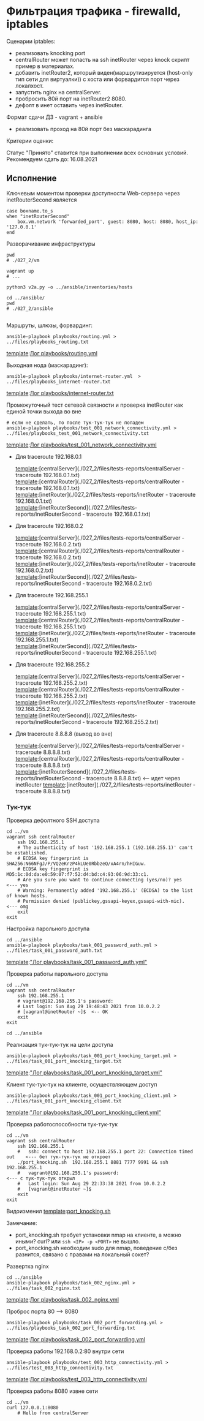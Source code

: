 # Фильтрация трафика - firewalld, iptables

Сценарии iptables:
* реализовать knocking port
* centralRouter может попасть на ssh inetRouter через knock скрипт пример в материалах.
* добавить inetRouter2, который виден(маршрутизируется (host-only тип сети для виртуалки)) с хоста или форвардится порт через локалхост.
* запустить nginx на centralServer.
* пробросить 80й порт на inetRouter2 8080.
* дефолт в инет оставить через inetRouter.

Формат сдачи ДЗ - vagrant + ansible
* реализовать проход на 80й порт без маскарадинга

Критерии оценки:

Статус "Принято" ставится при выполнении всех основных условий.
Рекомендуем сдать до: 16.08.2021

## Исполнение

[template]:[Vagrantfile](./027_2/vm/Vagrantfile)

Ключевым моментом проверки доступности Web-сервера через inetRouterSecond является
```shell
case boxname.to_s
when "inetRouterSecond"
    box.vm.network 'forwarded_port', guest: 8080, host: 8080, host_ip: '127.0.0.1'
end
```

Разворачивание инфраструктуры

```shell
pwd
# ./027_2/vm

vagrant up 
# ...

python3 v2a.py -o ../ansible/inventories/hosts

cd ../ansible/
pwd
# ./027_2/ansible
    
```

Маршруты, шлюзы, форвардинг:

```shell
ansible-playbook playbooks/routing.yml > ../files/playbooks_routing.txt
```

[template]:[Лог playbooks/routing.yml](./027_2/files/playbooks_routing.txt)

Выходная нода (маскарадинг):

```shell
ansible-playbook playbooks/internet-router.yml  > ../files/playbooks_internet-router.txt
```

[template]:[Лог playbooks/internet-router.txt](./027_2/files/playbooks_internet-router.txt)

Промежуточный тест сетевой связности и проверка inetRouter как единой точки выхода во вне

```shell
# если не сделать, то после тук-тук-тук не попадем
ansible-playbook playbooks/test_001_network_connectivity.yml > ../files/playbooks_test_001_network_connectivity.txt
```

[template]:[Лог playbooks/test_001_network_connectivity.yml](./027_2/files/playbooks_test_001_network_connectivity.txt)

* Для traceroute 192.168.0.1

    [template]:[centralServer](./027_2/files/tests-reports/centralServer - traceroute 192.168.0.1.txt)    
    [template]:[centralRouter](./027_2/files/tests-reports/centralRouter - traceroute 192.168.0.1.txt)    
    [template]:[inetRouter](./027_2/files/tests-reports/inetRouter - traceroute 192.168.0.1.txt)    
    [template]:[inetRouterSecond](./027_2/files/tests-reports/inetRouterSecond - traceroute 192.168.0.1.txt)    

* Для traceroute 192.168.0.2

    [template]:[centralServer](./027_2/files/tests-reports/centralServer - traceroute 192.168.0.2.txt)    
    [template]:[centralRouter](./027_2/files/tests-reports/centralRouter - traceroute 192.168.0.2.txt)    
    [template]:[inetRouter](./027_2/files/tests-reports/inetRouter - traceroute 192.168.0.2.txt)    
    [template]:[inetRouterSecond](./027_2/files/tests-reports/inetRouterSecond - traceroute 192.168.0.2.txt)    

* Для traceroute 192.168.255.1

    [template]:[centralServer](./027_2/files/tests-reports/centralServer - traceroute 192.168.255.1.txt)    
    [template]:[centralRouter](./027_2/files/tests-reports/centralRouter - traceroute 192.168.255.1.txt)    
    [template]:[inetRouter](./027_2/files/tests-reports/inetRouter - traceroute 192.168.255.1.txt)    
    [template]:[inetRouterSecond](./027_2/files/tests-reports/inetRouterSecond - traceroute 192.168.255.1.txt)    

* Для traceroute 192.168.255.2

    [template]:[centralServer](./027_2/files/tests-reports/centralServer - traceroute 192.168.255.2.txt)    
    [template]:[centralRouter](./027_2/files/tests-reports/centralRouter - traceroute 192.168.255.2.txt)    
    [template]:[inetRouter](./027_2/files/tests-reports/inetRouter - traceroute 192.168.255.2.txt)    
    [template]:[inetRouterSecond](./027_2/files/tests-reports/inetRouterSecond - traceroute 192.168.255.2.txt)    

* Для traceroute 8.8.8.8 (выход во вне)

    [template]:[centralServer](./027_2/files/tests-reports/centralServer - traceroute 8.8.8.8.txt)    
    [template]:[centralRouter](./027_2/files/tests-reports/centralRouter - traceroute 8.8.8.8.txt)    
    [template]:[inetRouterSecond](./027_2/files/tests-reports/inetRouterSecond - traceroute 8.8.8.8.txt)    <-- идет через inetRouter
    [template]:[inetRouter](./027_2/files/tests-reports/inetRouter - traceroute 8.8.8.8.txt)    
    
### Тук-тук

Проверка дефолтного SSH доступа

```shell
cd ../vm
vagrant ssh centralRouter
    ssh 192.168.255.1
    # The authenticity of host '192.168.255.1 (192.168.255.1)' can't be established.
    # ECDSA key fingerprint is SHA256:N66NFgJ/P/VQ2eKrzP4kLUe0RbbzeQ/xA4rn/hHIGuw.
    # ECDSA key fingerprint is MD5:1c:0d:da:e0:59:07:f7:52:d4:bd:c4:93:06:9d:33:c1.
    # Are you sure you want to continue connecting (yes/no)? yes                    <--- yes
    # Warning: Permanently added '192.168.255.1' (ECDSA) to the list of known hosts.
    # Permission denied (publickey,gssapi-keyex,gssapi-with-mic).                   <--- omg
    exit
exit
```

Настройка парольного доступа

```shell
cd ../ansible
ansible-playbook playbooks/task_001_password_auth.yml > ../files/task_001_password_auth.txt
```

[template]:["Лог playbooks/task_001_password_auth.yml"](./027_2/files/task_001_password_auth.txt)

Проверка работы парольного доступа

```shell
cd ../vm
vagrant ssh centralRouter
    ssh 192.168.255.1
    # vagrant@192.168.255.1's password: 
    # Last login: Sun Aug 29 19:48:43 2021 from 10.0.2.2
    # [vagrant@inetRouter ~]$  <-- OK
    exit
exit
```

```shell
cd ../ansible
```

Реализация тук-тук-тук на цели доступа

```shell
ansible-playbook playbooks/task_001_port_knocking_target.yml > ../files/task_001_port_knocking_target.txt
```

[template]:["Лог playbooks/task_001_port_knocking_target.yml"](./027_2/files/task_001_port_knocking_target.txt)

Клиент тук-тук-тук на клиенте, осуществляющем доступ

```shell
ansible-playbook playbooks/task_001_port_knocking_client.yml > ../files/task_001_port_knocking_client.txt
```

[template]:["Лог playbooks/task_001_port_knocking_client.yml"](./027_2/files/task_001_port_knocking_client.txt)

Проверка работоспособности тук-тук-тук

```shell
cd ../vm
vagrant ssh centralRouter
    ssh 192.168.255.1
    #   ssh: connect to host 192.168.255.1 port 22: Connection timed out    <--- бет тук-тук-тук не откроет
    ./port_knocking.sh  192.168.255.1 8881 7777 9991 && ssh 192.168.255.1
    #   vagrant@192.168.255.1's password:                                   <--- с тук-тук-тук открыл
    #   Last login: Sun Aug 29 22:33:38 2021 from 10.0.2.2
    #   [vagrant@inetRouter ~]$ 
    exit
exit  
```

Видоизменил [template]:[port_knocking.sh](./027_2/ansible/roles/task_001_port_knocking_client/files/port_knocking.sh)

Замечание:
* port_knocking.sh требует установки nmap на клиенте, а можно иными? curl? или `ssh <IP> -p <PORT>` не вышло.
* port_knocking.sh необходим sudo для nmap, поведение c/без разнится, связано с правами на локальный сокет?

Развертка nginx

```shell
cd ../ansible
ansible-playbook playbooks/task_002_nginx.yml > ../files/task_002_nginx.txt
```

[template]:[Лог playbooks/task_002_nginx.yml](./027_2/files/task_002_nginx.txt)

Проброс порта 80 --> 8080

```shell
ansible-playbook playbooks/task_002_port_forwarding.yml > ../files/playbooks_task_002_port_forwarding.txt
```

[template]:[Лог playbooks/task_002_port_forwarding.yml](./027_2/files/playbooks_task_002_port_forwarding.txt)

Проверка работы 192.168.0.2:80 внутри сети

```shell
ansible-playbook playbooks/test_003_http_connectivity.yml > ../files/test_003_http_connectivity.txt
```

[template]:[Лог playbooks/test_003_http_connectivity.yml](./027_2/files/test_003_http_connectivity.txt)

Проверка работы 8080 извне сети

```shell
cd ../vm
curl 127.0.0.1:8080
    # Hello from centralServer
```
